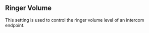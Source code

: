 ## Ringer Volume

This setting is used to control the ringer volume level of an intercom endpoint. 
